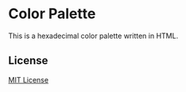# Color Palette

This is a hexadecimal color palette written in HTML.

## License

[MIT License](https://opensource.org/licenses/mit-license.html)
